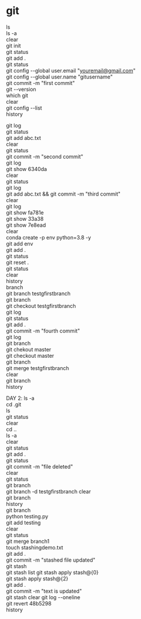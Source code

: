# git  
ls  
ls -a  
clear  
git init  
git status  
git add .  
git status  
git config --global user.email "youremail@gmail.com"   
git config --global user.name "gitusername"    
git commit -m "first commit"    
git --version  
which git  
clear  
git config --list  
history  
     
git log  
git status  
git add abc.txt  
clear  
git status  
git commit -m "second commit"  
git log  
git show 6340da  
clear  
git status  
git log  
git add abc.txt && git commit -m "third commit"  
clear  
git log  
git show fa781e  
git show 33a38  
git show 7e8ead  
clear  
conda create -p env python=3.8 -y  
git add env  
git add .  
git status  
git reset .  
git status  
clear  
history  
branch  
git branch testgfirstbranch  
git branch  
git checkout testgfirstbranch  
git log  
git status  
git add .  
git commit -m "fourth commit"  
git log  
git branch  
git chekout master  
git checkout master  
git branch  
git merge testgfirstbranch  
clear  
git branch  
history

DAY 2:
ls -a  
cd .git   
ls    
git status  
clear  
cd ..  
ls -a  
clear  
git status  
git add .  
git status  
git commit -m "file deleted"  
clear  
git status  
git branch  
git branch -d testgfirstbranch 
clear  
git branch  
history  
git branch   
python testing.py  
git add testing  
clear  
git status  
git merge branch1  
touch stashingdemo.txt  
git add .  
git commit -m "stashed file updated"  
git stash  
git stash list
git stash apply stash@{0}  
git stash apply stash@{2}  
git add .  
git commit -m "text is updated"  
git stash clear 
git log --oneline  
git revert 48b5298  
history  
   
   
